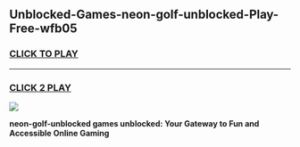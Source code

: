 
## Unblocked-Games-neon-golf-unblocked-Play-Free-wfb05
<h3>
<a href="https://premium76.site?title=neon-golf-unblocked&ref=20M">CLICK TO PLAY</a></h3>
<hr>

<h3>
<a href="https://premium76.site?title=neon-golf-unblocked&ref=20M">CLICK 2 PLAY</a>
  
</h3>

<a href="https://premium76.site?title=neon-golf-unblocked&ref=19M"><img src="https://clearcache.store/games.png"></a>


**neon-golf-unblocked games unblocked: Your Gateway to Fun and Accessible Online Gaming**
